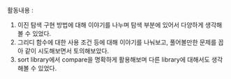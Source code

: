 활동내용 : 
1) 이진 탐색 구현 방법에 대해 이야기를 나누며 탐색 부분에 있어서 다양하게 생각해볼 수 있었다.
2) 그리디 함수에 대한 사용 조건 등에 대해 이야기를 나눠보고, 풀어볼만한 문제를 꼽아 같이 시도해보면서 토의해보았다.
3) sort library에서 compare을 명확하게 활용해보며 다른 library에 대해서도 생각해볼 수 있었다.
